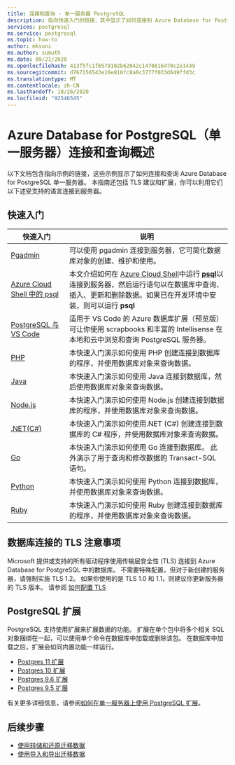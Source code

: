 ```yaml
---
title: 连接和查询 - 单一服务器 PostgreSQL
description: 指向快速入门的链接，其中显示了如何连接到 Azure Database for PostgreSQL 单一服务器并运行查询。
services: postgresql
ms.service: postgresql
ms.topic: how-to
author: mksuni
ms.author: sumuth
ms.date: 09/21/2020
ms.openlocfilehash: 413f5fc1f6579102b62042c1470816470c2e1449
ms.sourcegitcommit: d767156543e16e816fc8a0c3777f033d649ffd3c
ms.translationtype: MT
ms.contentlocale: zh-CN
ms.lasthandoff: 10/26/2020
ms.locfileid: "92546545"
---
```

# <a name="connect-and-query-overview-for-azure-database-for-postgresql--single-server"></a>Azure Database for PostgreSQL（单一服务器）连接和查询概述

以下文档包含指向示例的链接，这些示例显示了如何连接和查询 Azure Database for PostgreSQL 单一服务器。 本指南还包括 TLS 建议和扩展，你可以利用它们以下述受支持的语言连接到服务器。

## <a name="quickstarts"></a>快速入门

| 快速入门 | 说明 |
|---|---|
|[Pgadmin](https://www.pgadmin.org/)|可以使用 pgadmin 连接到服务器，它可简化数据库对象的创建、维护和使用。|
|[Azure Cloud Shell 中的 psql](quickstart-create-server-database-azure-cli.md#connect-to-the-azure-database-for-postgresql-server-by-using-psql)|本文介绍如何在 [Azure Cloud Shell](../cloud-shell/overview.md)中运行 [**psql**](https://www.postgresql.org/docs/current/static/app-psql.html)以连接到服务器，然后运行语句以在数据库中查询、插入、更新和删除数据。如果已在开发环境中安装，则可以运行 **psql**|
|[PostgreSQL 与 VS Code](https://marketplace.visualstudio.com/items?itemName=ms-azuretools.vscode-cosmosdb)|适用于 VS Code 的 Azure 数据库扩展（预览版）可让你使用 scrapbooks 和丰富的 Intellisense 在本地和云中浏览和查询 PostgreSQL 服务器。 |
|[PHP](connect-php.md)|本快速入门演示如何使用 PHP 创建连接到数据库的程序，并使用数据库对象来查询数据。|
|[Java](connect-java.md)|本快速入门演示如何使用 Java 连接到数据库，然后使用数据库对象来查询数据。|
|[Node.js](connect-nodejs.md)|本快速入门演示如何使用 Node.js 创建连接到数据库的程序，并使用数据库对象来查询数据。|
|[.NET(C#)](connect-csharp.md)|本快速入门演示如何使用.NET (C#) 创建连接到数据库的 C# 程序，并使用数据库对象来查询数据。|
|[Go](connect-go.md)|本快速入门演示如何使用 Go 连接到数据库。 此外演示了用于查询和修改数据的 Transact-SQL 语句。|
|[Python](connect-python.md)|本快速入门演示如何使用 Python 连接到数据库，并使用数据库对象来查询数据。 |
|[Ruby](connect-ruby.md)|本快速入门演示如何使用 Ruby 创建连接到数据库的程序，并使用数据库对象来查询数据。|

## <a name="tls-considerations-for-database-connectivity"></a>数据库连接的 TLS 注意事项

Microsoft 提供或支持的所有驱动程序使用传输层安全性 (TLS) 连接到 Azure Database for PostgreSQL 中的数据库。 不需要特殊配置，但对于新创建的服务器，请强制实施 TLS 1.2。 如果你使用的是 TLS 1.0 和 1.1，则建议你更新服务器的 TLS 版本。 请参阅 [如何配置 TLS](howto-tls-configurations.md)

## <a name="postgresql-extensions"></a>PostgreSQL 扩展

PostgreSQL 支持使用扩展来扩展数据的功能。 扩展在单个包中将多个相关 SQL 对象捆绑在一起，可以使用单个命令在数据库中加载或删除该包。 在数据库中加载之后，扩展会如同内置功能一样运行。

- [Postgres 11 扩展](./concepts-extensions.md#postgres-11-extensions)
- [Postgres 10 扩展](./concepts-extensions.md#postgres-10-extensions)
- [Postgres 9.6 扩展](./concepts-extensions.md#postgres-96-extensions)
- [Postgres 9.5 扩展](./concepts-extensions.md#postgres-95-extensions)

有关更多详细信息，请参阅[如何在单一服务器上使用 PostgreSQL 扩展](concepts-extensions.md)。

## <a name="next-steps"></a>后续步骤

- [使用转储和还原迁移数据](howto-migrate-using-dump-and-restore.md)
- [使用导入和导出迁移数据](howto-migrate-using-export-and-import.md)
